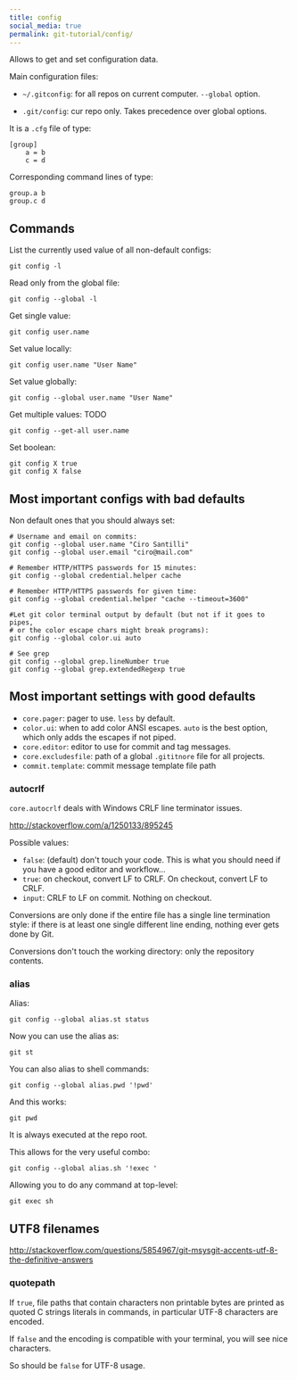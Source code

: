 ```yaml
---
title: config
social_media: true
permalink: git-tutorial/config/
---
```


Allows to get and set configuration data.

Main configuration files:

- `~/.gitconfig`: for all repos on current computer. `--global` option.

- `.git/config`: cur repo only. Takes precedence over global options.

It is a `.cfg` file of type:

    [group]
        a = b
        c = d

Corresponding command lines of type:

    group.a b
    group.c d

## Commands

List the currently used value of all non-default configs:

    git config -l

Read only from the global file:

    git config --global -l

Get single value:

    git config user.name

Set value locally:

    git config user.name "User Name"

Set value globally:

    git config --global user.name "User Name"

Get multiple values: TODO

    git config --get-all user.name

Set boolean:

    git config X true
    git config X false

## Most important configs with bad defaults

Non default ones that you should always set:

    # Username and email on commits:
    git config --global user.name "Ciro Santilli"
    git config --global user.email "ciro@mail.com"

    # Remember HTTP/HTTPS passwords for 15 minutes:
    git config --global credential.helper cache

    # Remember HTTP/HTTPS passwords for given time:
    git config --global credential.helper "cache --timeout=3600"

    #Let git color terminal output by default (but not if it goes to pipes,
    # or the color escape chars might break programs):
    git config --global color.ui auto

    # See grep
    git config --global grep.lineNumber true
    git config --global grep.extendedRegexp true

## Most important settings with good defaults

-   `core.pager`: pager to use. `less` by default.
-   `color.ui`: when to add color ANSI escapes. `auto` is the best option,
    which only adds the escapes if not piped.
-   `core.editor`: editor to use for commit and tag messages.
-   `core.excludesfile`: path of a global `.gititnore` file for all projects.
-   `commit.template`: commit message template file path

### autocrlf

`core.autocrlf` deals with Windows CRLF line terminator issues.

<http://stackoverflow.com/a/1250133/895245>

Possible values:

- `false`: (default) don't touch your code. This is what you should need if you have a good editor and workflow...
- `true`: on checkout, convert LF to CRLF. On checkout, convert LF to CRLF.
- `input`: CRLF to LF on commit. Nothing on checkout.

Conversions are only done if the entire file has a single line termination style: if there is at least one single different line ending, nothing ever gets done by Git.

Conversions don't touch the working directory: only the repository contents.

### alias

Alias:

    git config --global alias.st status

Now you can use the alias as:

    git st

You can also alias to shell commands:

    git config --global alias.pwd '!pwd'

And this works:

    git pwd

It is always executed at the repo root.

This allows for the very useful combo:

    git config --global alias.sh '!exec '

Allowing you to do any command at top-level:

    git exec sh

## UTF8 filenames

<http://stackoverflow.com/questions/5854967/git-msysgit-accents-utf-8-the-definitive-answers>

### quotepath

If `true`, file paths that contain characters non printable bytes are printed as quoted C strings literals in commands, in particular UTF-8 characters are encoded.

If `false` and the encoding is compatible with your terminal, you will see nice characters.

So should be `false` for UTF-8 usage.


